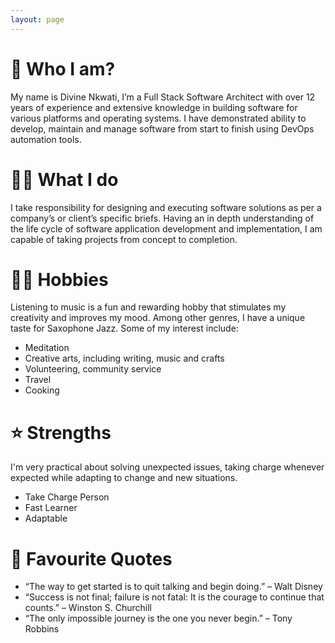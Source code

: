 ```yaml
---
layout: page
---
```


<div class="post">
  <div class="card">
    <h1 class="card__title article_title">🤔 Who I am?</h1>
    <div class="article__content">
      <p>
        My name is Divine Nkwati, I’m a Full Stack Software Architect with over 12 years of experience and extensive knowledge in building software for various platforms and operating systems. I have demonstrated ability to develop, maintain and manage software from start to finish using DevOps automation tools.
      </p>
    </div>
    <h1 class="card__title article_title">🧑‍💻 What I do</h1>
    <div class="article__content">
      <p>
        I take responsibility for designing and executing software solutions as per a company’s or client’s specific briefs.
        Having an in depth understanding of the life cycle of software application development and implementation, I am capable of taking projects from concept to completion.
      </p>
    </div>
    <h1 class="card__title article_title">🧘‍♂️ Hobbies</h1>
    <div class="article__content">
      <p>
        Listening to music is a fun and rewarding hobby that stimulates my creativity and improves my mood. Among other genres, I have a unique taste for Saxophone Jazz. Some of my interest include:
      </p>
      <ul>
        <li> Meditation </li>
        <li> Creative arts, including writing, music and crafts </li>
        <li> Volunteering, community service </li>
        <li> Travel </li>
        <li> Cooking </li>
      </ul>
    </div>
    <h1 class="card__title article_title">⭐️ Strengths</h1>
    <div class="article__content">
      <p>
        I'm very practical about solving unexpected issues, taking charge whenever expected while adapting to change and new situations.
        <ul>
          <li> Take Charge Person  </li>
          <li> Fast Learner </li>
          <li> Adaptable </li>
        </ul>
      </p>
    </div>
    <h1 class="card__title article_title">💬 Favourite Quotes</h1>
    <div class="article__content">
      <ul>
        <li> 
          “The way to get started is to quit talking and begin doing.” – Walt Disney
        </li>
        <li> 
          “Success is not final; failure is not fatal: It is the courage to continue that counts.” – Winston S. Churchill
        </li>
        <li> 
          “The only impossible journey is the one you never begin.” – Tony Robbins
        </li>
      </ul>
    </div>
  </div>
  <!-- <div class="card"> </div> -->
</div>
